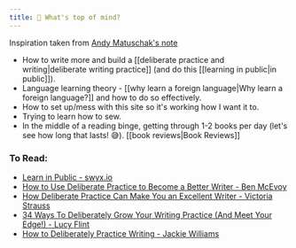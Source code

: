 ```yaml
---
title: 🤔 What's top of mind?
---
```


Inspiration taken from [Andy Matuschak's note](https://notes.andymatuschak.org/About_these_notes?stackedNotes=zUw5PuD8op9oq8kHvni6sug6eRTNtR9Wqma)

- How to write more and build a [[deliberate practice and writing|deliberate writing practice]] (and do this [[learning in public|in public]]).
- Language learning theory - [[why learn a foreign language|Why learn a foreign language?]] and how to do so effectively.
- How to set up/mess with this site so it's working how I want it to.
- Trying to learn how to sew.
- In the middle of a reading binge, getting through 1-2 books per day (let's see how long that lasts! 😅). [[book reviews|Book Reviews]]

### To Read:
- [Learn in Public - swyx.io](https://www.swyx.io/learn-in-public/)
- [How to Use Deliberate Practice to Become a Better Writer - Ben McEvoy](https://benjaminmcevoy.com/use-deliberate-practice-become-better-writer/)
- [How Deliberate Practice Can Make You an Excellent Writer - Victoria Strauss](https://www.sfwa.org/2010/10/04/guest-blog-post-how-deliberate-practice-can-make-you-an-excellent-writer/)
- [34 Ways To Deliberately Grow Your Writing Practice (And Meet Your Edge!) - Lucy Flint](http://www.lucyflint.com/blog-1/deliberately-practice-writing)
- [How to Deliberately Practice Writing - Jackie Williams](https://medium.com/@JackieWilliams/how-to-deliberately-practice-writing-8e4b7aeee510)
